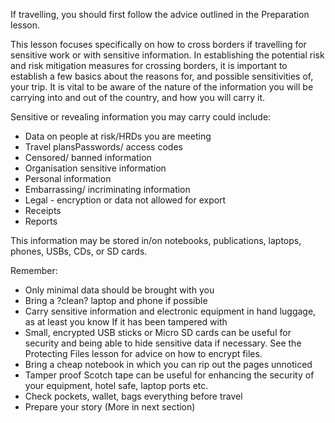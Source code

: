 [Title]: # (Before You Leave)
[Difficulty]: # (Beginner)
[Order]: # (0)

If travelling, you should first follow the advice outlined in the Preparation lesson.

This lesson focuses specifically on how to cross borders if travelling for sensitive work or with sensitive information. In establishing the potential risk and risk mitigation measures for crossing borders, it is important to establish a few basics about the reasons for, and possible sensitivities of, your trip. It is vital to be aware of the nature of the information you will be carrying into and out of the country, and how you will carry it.

Sensitive or revealing information you may carry could include:

*   Data on people at risk/HRDs you are meeting
*   Travel plansPasswords/ access codes
*   Censored/ banned information
*   Organisation sensitive information
*   Personal information
*   Embarrassing/ incriminating information
*   Legal - encryption or data not allowed for export
*   Receipts
*   Reports


This information may be stored in/on notebooks, publications, laptops, phones, USBs, CDs, or SD cards.

Remember:

*   Only minimal data should be brought with you
*   Bring a ?clean? laptop and phone if possible
*   Carry sensitive information and electronic equipment in hand luggage, as at least you know If it has been tampered with
*   Small, encrypted USB sticks or Micro SD cards can be useful for security and being able to hide sensitive data if necessary. See the Protecting Files lesson for advice on how to encrypt files.
*   Bring a cheap notebook in which you can rip out the pages unnoticed
*   Tamper proof Scotch tape can be useful for enhancing the security of your equipment, hotel safe, laptop ports etc.
*    Check pockets, wallet, bags everything before travel
*   Prepare your story (More in next section)